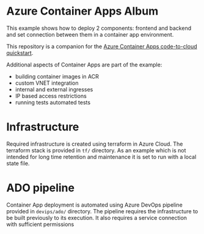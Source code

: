 # Azure Container Apps Album

This example shows how to deploy 2 components: frontend and backend and set connection between them in a container app environment.

This repository is a companion for the [Azure Container Apps code-to-cloud quickstart](https://docs.microsoft.com/en-us/azure/container-apps/quickstart-code-to-cloud?tabs=bash%2Ccsharp&pivots=acr-remote).

Additional aspects of Container Apps are part of the example:
* building container images in ACR
* custom VNET integration
* internal and external ingresses
* IP based access restrictions
* running tests automated tests


# Infrastructure

Required infrastructure is created using terraform in Azure Cloud. The terraform stack is provided in `tf/` directory. As an example which is not intended for long time retention and maintenance it is set to run with a local state file.

# ADO pipeline
Container App deployment is automated using Azure DevOps pipeline provided in `devips/ado/` directory. The pipeline requires the infrastructure to be built previously to its execution. It also requires a service connection with sufficient permissions